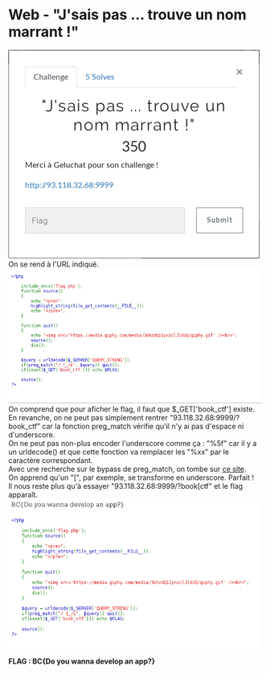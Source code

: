 # Web - "J'sais pas ... trouve un nom marrant !"
![énoncé](images/web-gelu.png)  
On se rend à l'URL indiqué.  
![page](images/web-gelu_page.png)  
On comprend que pour aficher le flag, il faut que $_GET['book_ctf'] existe.  
En revanche, on ne peut pas simplement rentrer "93.118.32.68:9999/?book_ctf" car la fonction preg_match vérifie qu'il n'y ai pas d'espace ni d'underscore.  
On ne peut pas non-plus encoder l'underscore comme ça : "%5f" car il y a un urldecode() et que cette fonction va remplacer les "%xx" par le caractère correspondant.  
Avec une recherche sur le bypass de preg_match, on tombe sur [ce site](https://www.secjuice.com/abusing-php-query-string-parser-bypass-ids-ips-waf/).  
On apprend qu'un "[", par exemple, se transforme en underscore. Parfait !  
Il nous reste plus qu'à essayer "93.118.32.68:9999/?book[ctf" et le flag apparaît.  
![flag](images/web-gelu_flag.png)  
  
**FLAG : BC{Do you wanna develop an app?}**